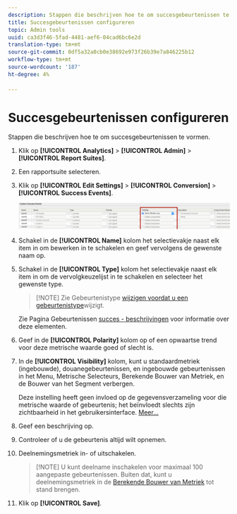 ```yaml
---
description: Stappen die beschrijven hoe te om succesgebeurtenissen te vormen.
title: Succesgebeurtenissen configureren
topic: Admin tools
uuid: ca3d3f46-5fad-4481-aef6-04cad6bc6e2d
translation-type: tm+mt
source-git-commit: 0df5a32a0cb0e38692e973f26b39e7a846225b12
workflow-type: tm+mt
source-wordcount: '187'
ht-degree: 4%

---
```



# Succesgebeurtenissen configureren

Stappen die beschrijven hoe te om succesgebeurtenissen te vormen.

1. Klik op **[!UICONTROL Analytics]** > **[!UICONTROL Admin]** > **[!UICONTROL Report Suites]**.
1. Een rapportsuite selecteren.
1. Klik op **[!UICONTROL Edit Settings]** > **[!UICONTROL Conversion]** > **[!UICONTROL Success Events]**.

   ![Stap resultaat](assets/success_event_page.png)

1. Schakel in de **[!UICONTROL Name]** kolom het selectievakje naast elk item in om bewerken in te schakelen en geef vervolgens de gewenste naam op.
1. Schakel in de **[!UICONTROL Type]** kolom het selectievakje naast elk item in om de vervolgkeuzelijst in te schakelen en selecteer het gewenste type.

   >[!NOTE] Zie Gebeurtenistype [wijzigen voordat u een gebeurtenistype](/help/admin/admin/c-success-events/event-type.md)wijzigt.

   Zie Pagina Gebeurtenissen [succes - beschrijvingen](/help/admin/admin/c-success-events/success-event.md) voor informatie over deze elementen.

1. Geef in de **[!UICONTROL Polarity]** kolom op of een opwaartse trend voor deze metrische waarde goed of slecht is.
1. In de **[!UICONTROL Visibility]** kolom, kunt u standaardmetriek (ingebouwde), douanegebeurtenissen, en ingebouwde gebeurtenissen in het Menu, Metrische Selecteurs, Berekende Bouwer van Metriek, en de Bouwer van het Segment verbergen.

   Deze instelling heeft geen invloed op de gegevensverzameling voor die metrische waarde of gebeurtenis; het beïnvloedt slechts zijn zichtbaarheid in het gebruikersinterface. [Meer...](/help/admin/admin/metric-visibility.md)
1. Geef een beschrijving op.
1. Controleer of u de gebeurtenis altijd wilt opnemen.
1. Deelnemingsmetriek in- of uitschakelen.

   >[!NOTE] U kunt deelname inschakelen voor maximaal 100 aangepaste gebeurtenissen. Buiten dat, kunt u deelnemingsmetriek in de [Berekende Bouwer van Metriek](/help/components/c-calcmetrics/c-workflow/cm-workflow/c-build-metrics/participation-metric.md) tot stand brengen.

1. Klik op **[!UICONTROL Save]**.

